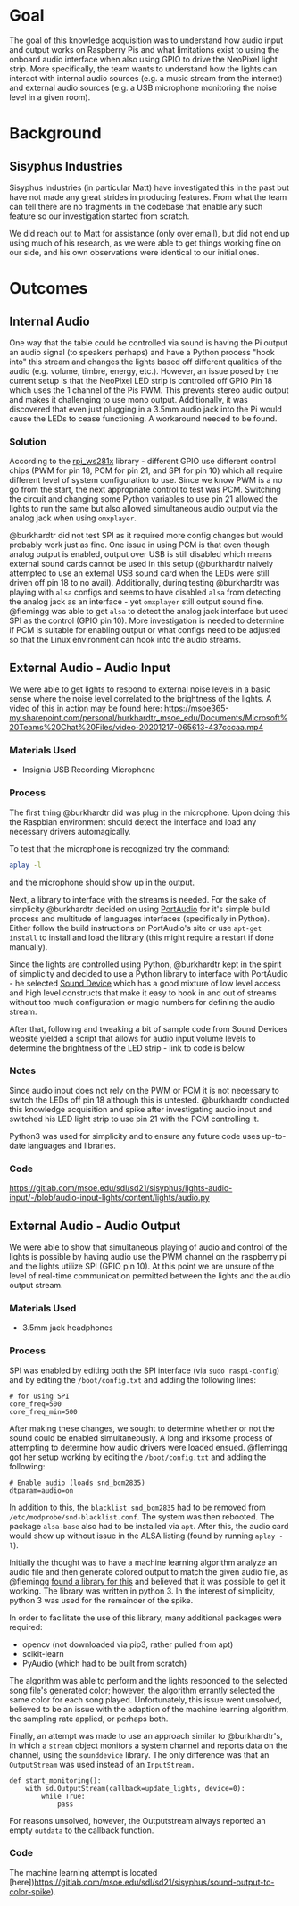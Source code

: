# Goal
The goal of this knowledge acquisition was to understand how audio input and output works on Raspberry Pis and what limitations exist to using the onboard audio interface when also using GPIO to drive the NeoPixel light strip. More specifically, the team wants to understand how the lights can interact with internal audio sources (e.g. a music stream from the internet) and external audio sources (e.g. a USB microphone monitoring the noise level in a given room).

# Background

## Sisyphus Industries
Sisyphus Industries (in particular Matt) have investigated this in the past but have not made any great strides in producing features. From what the team can tell there are no fragments in the codebase that enable any such feature so our investigation started from scratch.

We did reach out to Matt for assistance (only over email), but did not end up using much of his research, as we were able to get things working fine on our side, and his own observations were identical to our initial ones.

# Outcomes

## Internal Audio

One way that the table could be controlled via sound is having the Pi output an audio signal (to speakers perhaps) and have a Python process "hook into" this stream and changes the lights based off different qualities of the audio (e.g. volume, timbre, energy, etc.). However, an issue posed by the current setup is that the NeoPixel LED strip is controlled off GPIO Pin 18 which uses the 1 channel of the Pis PWM. This prevents stereo audio output and makes it challenging to use mono output. Additionally, it was discovered that even just plugging in a 3.5mm audio jack into the Pi would cause the LEDs to cease functioning. A workaround needed to be found.

### Solution

According to the [rpi_ws281x](https://github.com/jgarff/rpi_ws281x) library - different GPIO use different control chips (PWM for pin 18, PCM for pin 21, and SPI for pin 10) which all require different level of system configuration to use. Since we know PWM is a no go from the start, the next appropriate control to test was PCM. Switching the circuit and changing some Python variables to use pin 21 allowed the lights to run the same but also allowed simultaneous audio output via the analog jack when using `omxplayer`.

@burkhardtr did not test SPI as it required more config changes but would probably work just as fine. One issue in using PCM is that even though analog output is enabled, output over USB is still disabled which means external sound cards cannot be used in this setup (@burkhardtr naively attempted to use an external USB sound card when the LEDs were still driven off pin 18 to no avail). Additionally, during testing @burkhardtr was playing with `alsa` configs and seems to have disabled `alsa` from detecting the analog jack as an interface - yet `omxplayer` still output sound fine. @flemingg was able to get `alsa` to detect the analog jack interface but used SPI as the control (GPIO pin 10). More investigation is needed to determine if PCM is suitable for enabling output or what configs need to be adjusted so that the Linux environment can hook into the audio streams.

## External Audio - Audio Input
 
We were able to get lights to respond to external noise levels in a basic sense where the noise level correlated to the brightness of the lights. A video of this in action may be found here: https://msoe365-my.sharepoint.com/personal/burkhardtr_msoe_edu/Documents/Microsoft%20Teams%20Chat%20Files/video-20201217-065613-437cccaa.mp4

### Materials Used
* Insignia USB Recording Microphone

### Process

The first thing @burkhardtr did was plug in the microphone. Upon doing this the Raspbian environment should detect the interface and load any necessary drivers automagically.

To test that the microphone is recognized try the command: 
```bash
aplay -l
```
and the microphone should show up in the output.

Next, a library to interface with the streams is needed. For the sake of simplicity @burkhardtr decided on using [PortAudio](http://www.portaudio.com/) for it's simple build process and multitude of languages interfaces (specifically in Python). Either follow the build instructions on PortAudio's site or use `apt-get install` to install and load the library (this might require a restart if done manually).

Since the lights are controlled using Python, @burkhardtr kept in the spirit of simplicity and decided to use a Python library to interface with PortAudio - he selected [Sound Device](https://python-sounddevice.readthedocs.io/en/0.4.1/) which has a good mixture of low level access and high level constructs that make it easy to hook in and out of streams without too much configuration or magic numbers for defining the audio stream.

After that, following and tweaking a bit of sample code from Sound Devices website yielded a script that allows for audio input volume levels to determine the brightness of the LED strip - link to code is below.

### Notes

Since audio input does not rely on the PWM or PCM it is not necessary to switch the LEDs off pin 18 although this is untested. @burkhardtr conducted this knowledge acquisition and spike after investigating audio input and switched his LED light strip to use pin 21 with the PCM controlling it.

Python3 was used for simplicity and to ensure any future code uses up-to-date languages and libraries.

### Code

https://gitlab.com/msoe.edu/sdl/sd21/sisyphus/lights-audio-input/-/blob/audio-input-lights/content/lights/audio.py

## External Audio - Audio Output
We were able to show that simultaneous playing of audio and control of the lights is possible by having audio use the PWM channel on the raspberry pi and the lights utilize SPI (GPIO pin 10). At this point we are unsure of the level of real-time communication permitted between the lights and the audio output stream.

### Materials Used
* 3.5mm jack headphones

### Process
SPI was enabled by editing both the SPI interface (via `sudo raspi-config`) and by editing the `/boot/config.txt` and adding the following lines:
````
# for using SPI
core_freq=500
core_freq_min=500
````
After making these changes, we sought to determine whether or not the sound could be enabled simultaneously. A long and irksome process of attempting to determine how audio drivers were loaded ensued. @flemingg got her setup working by editing the `/boot/config.txt` and adding the following:
````
# Enable audio (loads snd_bcm2835)
dtparam=audio=on
````
In addition to this, the `blacklist snd_bcm2835` had to be removed from `/etc/modprobe/snd-blacklist.conf`. The system was then rebooted. The package `alsa-base` also had to be installed via `apt`. After this, the audio card would show up without issue in the ALSA listing (found by running `aplay -l`). 

Initially the thought was to have a machine learning algorithm analyze an audio file and then generate colored output to match the given audio file, as @flemingg [found a library for this](https://github.com/tyiannak/color_your_music_mood?ref=hackernoon.com) and believed that it was possible to get it working. The library was written in python 3. In the interest of simplicity, python 3 was used for the remainder of the spike.

In order to facilitate the use of this library, many additional packages were required: 
* opencv (not downloaded via pip3, rather pulled from apt)
* scikit-learn
* PyAudio (which had to be built from scratch)

The algorithm was able to perform and the lights responded to the selected song file's generated color; however, the algorithm errantly selected the same color for each song played. Unfortunately, this issue went unsolved, believed to be an issue with the adaption of the machine learning algorithm, the sampling rate applied, or perhaps both.

Finally, an attempt was made to use an approach similar to @burkhardtr's, in which a `stream` object monitors a system channel and reports data on the channel, using the `sounddevice` library. The only difference was that an `OutputStream` was used instead of an `InputStream.`

````
def start_monitoring():
    with sd.OutputStream(callback=update_lights, device=0):
        while True:
            pass
````

For reasons unsolved, however, the Outputstream always reported an empty `outdata` to the callback function.


### Code
The machine learning attempt is located [here])https://gitlab.com/msoe.edu/sdl/sd21/sisyphus/sound-output-to-color-spike).
